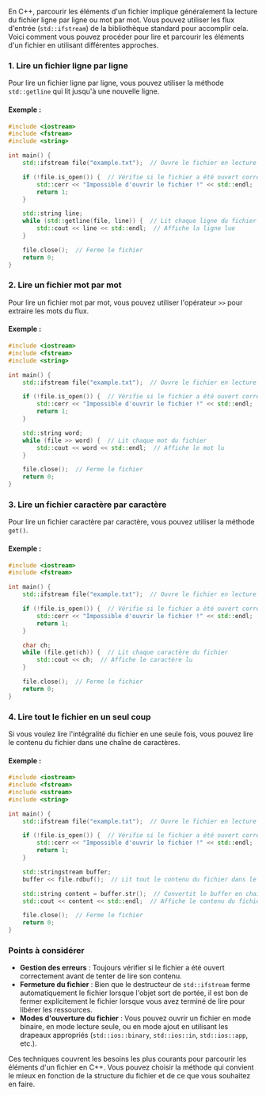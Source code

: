 En C++, parcourir les éléments d'un fichier implique généralement la lecture du fichier ligne par ligne ou mot par mot. Vous pouvez utiliser les flux d'entrée (`std::ifstream`) de la bibliothèque standard pour accomplir cela. Voici comment vous pouvez procéder pour lire et parcourir les éléments d'un fichier en utilisant différentes approches.

### 1. **Lire un fichier ligne par ligne**

Pour lire un fichier ligne par ligne, vous pouvez utiliser la méthode `std::getline` qui lit jusqu'à une nouvelle ligne.

#### Exemple :

```cpp
#include <iostream>
#include <fstream>
#include <string>

int main() {
    std::ifstream file("example.txt");  // Ouvre le fichier en lecture

    if (!file.is_open()) {  // Vérifie si le fichier a été ouvert correctement
        std::cerr << "Impossible d'ouvrir le fichier !" << std::endl;
        return 1;
    }

    std::string line;
    while (std::getline(file, line)) {  // Lit chaque ligne du fichier
        std::cout << line << std::endl;  // Affiche la ligne lue
    }

    file.close();  // Ferme le fichier
    return 0;
}
```

### 2. **Lire un fichier mot par mot**

Pour lire un fichier mot par mot, vous pouvez utiliser l'opérateur `>>` pour extraire les mots du flux.

#### Exemple :

```cpp
#include <iostream>
#include <fstream>
#include <string>

int main() {
    std::ifstream file("example.txt");  // Ouvre le fichier en lecture

    if (!file.is_open()) {  // Vérifie si le fichier a été ouvert correctement
        std::cerr << "Impossible d'ouvrir le fichier !" << std::endl;
        return 1;
    }

    std::string word;
    while (file >> word) {  // Lit chaque mot du fichier
        std::cout << word << std::endl;  // Affiche le mot lu
    }

    file.close();  // Ferme le fichier
    return 0;
}
```

### 3. **Lire un fichier caractère par caractère**

Pour lire un fichier caractère par caractère, vous pouvez utiliser la méthode `get()`.

#### Exemple :

```cpp
#include <iostream>
#include <fstream>

int main() {
    std::ifstream file("example.txt");  // Ouvre le fichier en lecture

    if (!file.is_open()) {  // Vérifie si le fichier a été ouvert correctement
        std::cerr << "Impossible d'ouvrir le fichier !" << std::endl;
        return 1;
    }

    char ch;
    while (file.get(ch)) {  // Lit chaque caractère du fichier
        std::cout << ch;  // Affiche le caractère lu
    }

    file.close();  // Ferme le fichier
    return 0;
}
```

### 4. **Lire tout le fichier en un seul coup**

Si vous voulez lire l'intégralité du fichier en une seule fois, vous pouvez lire le contenu du fichier dans une chaîne de caractères.

#### Exemple :

```cpp
#include <iostream>
#include <fstream>
#include <sstream>
#include <string>

int main() {
    std::ifstream file("example.txt");  // Ouvre le fichier en lecture

    if (!file.is_open()) {  // Vérifie si le fichier a été ouvert correctement
        std::cerr << "Impossible d'ouvrir le fichier !" << std::endl;
        return 1;
    }

    std::stringstream buffer;
    buffer << file.rdbuf();  // Lit tout le contenu du fichier dans le buffer

    std::string content = buffer.str();  // Convertit le buffer en chaîne de caractères
    std::cout << content << std::endl;  // Affiche le contenu du fichier

    file.close();  // Ferme le fichier
    return 0;
}
```

### Points à considérer

-   **Gestion des erreurs** : Toujours vérifier si le fichier a été ouvert correctement avant de tenter de lire son contenu.
-   **Fermeture du fichier** : Bien que le destructeur de `std::ifstream` ferme automatiquement le fichier lorsque l'objet sort de portée, il est bon de fermer explicitement le fichier lorsque vous avez terminé de lire pour libérer les ressources.
-   **Modes d'ouverture du fichier** : Vous pouvez ouvrir un fichier en mode binaire, en mode lecture seule, ou en mode ajout en utilisant les drapeaux appropriés (`std::ios::binary`, `std::ios::in`, `std::ios::app`, etc.).

Ces techniques couvrent les besoins les plus courants pour parcourir les éléments d'un fichier en C++. Vous pouvez choisir la méthode qui convient le mieux en fonction de la structure du fichier et de ce que vous souhaitez en faire.
